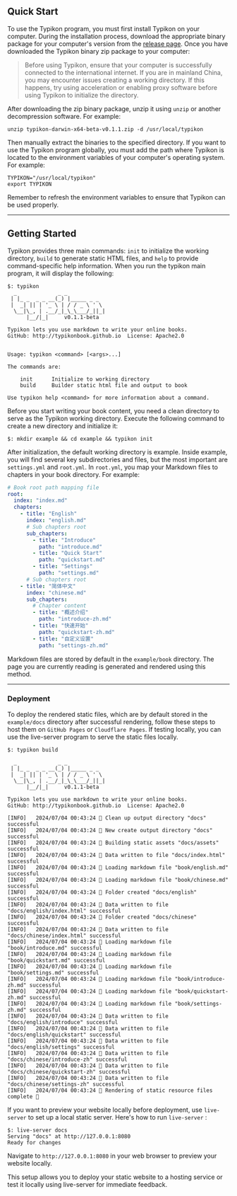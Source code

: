 ## Quick Start

To use the Typikon program, you must first install Typikon on your computer. During the installation process, download the appropriate binary package for your computer's version from the [release page](). Once you have downloaded the Typikon binary zip package to your computer:

> Before using Typikon, ensure that your computer is successfully connected to the international internet. If you are in mainland China, you may encounter issues creating a working directory. If this happens, try using acceleration or enabling proxy software before using Typikon to initialize the directory.

After downloading the zip binary package, unzip it using `unzip` or another decompression software. For example:

```shell
unzip typikon-darwin-x64-beta-v0.1.1.zip -d /usr/local/typikon
```

Then manually extract the binaries to the specified directory. If you want to use the Typikon program globally, you must add the path where Typikon is located to the environment variables of your computer's operating system. For example:

```shell
TYPIKON="/usr/local/typikon"
export TYPIKON
```

Remember to refresh the environment variables to ensure that Typikon can be used properly.

---

## Getting Started

Typikon provides three main commands: `init` to initialize the working directory, `build` to generate static HTML files, and `help` to provide command-specific help information. When you run the typikon main program, it will display the following:

```shell
$: typikon
  _             _ _
 | |_ _  _ _ __(_) |_____ _ _
 |  _| || | '_ \ | / / _ \ ' \
  \__|\_, | .__/_|_\_\___/_||_|
      |__/|_|     v0.1.1-beta

Typikon lets you use markdown to write your online books.
GitHub: http://typikonbook.github.io  License: Apache2.0


Usage: typikon <command> [<args>...]

The commands are:

    init      Initialize to working directory
    build     Builder static html file and output to book

Use typikon help <command> for more information about a command.
```

Before you start writing your book content, you need a clean directory to serve as the Typikon working directory. Execute the following command to create a new directory and initialize it:


```shell
$: mkdir example && cd example && typikon init
```

After initialization, the default working directory is example. Inside example, you will find several key subdirectories and files, but the most important are `settings.yml` and `root.yml`. In `root.yml`, you map your Markdown files to chapters in your book directory. For example:


```yaml
# Book root path mapping file
root:
  index: "index.md"
  chapters:
    - title: "English"
      index: "english.md"
      # Sub chapters root
      sub_chapters:
        - title: "Introduce"
          path: "introduce.md"
        - title: "Quick Start"
          path: "quickstart.md"
        - title: "Settings"
          path: "settings.md"
      # Sub chapters root
    - title: "简体中文"
      index: "chinese.md"
      sub_chapters:
        # Chapter content
        - title: "概述介绍"
          path: "introduce-zh.md"
        - title: "快速开始"
          path: "quickstart-zh.md"
        - title: "自定义设置"
          path: "settings-zh.md"

```

Markdown files are stored by default in the `example/book` directory. The page you are currently reading is generated and rendered using this method.

---

### Deployment

To deploy the rendered static files, which are by default stored in the `example/docs` directory after successful rendering, follow these steps to host them on `GitHub Pages` or `Cloudflare Pages`. If testing locally, you can use the live-server program to serve the static files locally.

```shell
$: typikon build

  _             _ _
 | |_ _  _ _ __(_) |_____ _ _
 |  _| || | '_ \ | / / _ \ ' \
  \__|\_, | .__/_|_\_\___/_||_|
      |__/|_|     v0.1.1-beta

Typikon lets you use markdown to write your online books.
GitHub: http://typikonbook.github.io  License: Apache2.0

[INFO]   2024/07/04 00:43:24 💬 Clean up output directory "docs" successful
[INFO]   2024/07/04 00:43:24 💬 New create output directory "docs" successful
[INFO]   2024/07/04 00:43:24 💬 Building static assets "docs/assets" successful
[INFO]   2024/07/04 00:43:24 💬 Data written to file "docs/index.html" successful
[INFO]   2024/07/04 00:43:24 💬 Loading markdown file "book/english.md" successful
[INFO]   2024/07/04 00:43:24 💬 Loading markdown file "book/chinese.md" successful
[INFO]   2024/07/04 00:43:24 💬 Folder created "docs/english" successful
[INFO]   2024/07/04 00:43:24 💬 Data written to file "docs/english/index.html" successful
[INFO]   2024/07/04 00:43:24 💬 Folder created "docs/chinese" successful
[INFO]   2024/07/04 00:43:24 💬 Data written to file "docs/chinese/index.html" successful
[INFO]   2024/07/04 00:43:24 💬 Loading markdown file "book/introduce.md" successful
[INFO]   2024/07/04 00:43:24 💬 Loading markdown file "book/quickstart.md" successful
[INFO]   2024/07/04 00:43:24 💬 Loading markdown file "book/settings.md" successful
[INFO]   2024/07/04 00:43:24 💬 Loading markdown file "book/introduce-zh.md" successful
[INFO]   2024/07/04 00:43:24 💬 Loading markdown file "book/quickstart-zh.md" successful
[INFO]   2024/07/04 00:43:24 💬 Loading markdown file "book/settings-zh.md" successful
[INFO]   2024/07/04 00:43:24 💬 Data written to file "docs/english/introduce" successful
[INFO]   2024/07/04 00:43:24 💬 Data written to file "docs/english/quickstart" successful
[INFO]   2024/07/04 00:43:24 💬 Data written to file "docs/english/settings" successful
[INFO]   2024/07/04 00:43:24 💬 Data written to file "docs/chinese/introduce-zh" successful
[INFO]   2024/07/04 00:43:24 💬 Data written to file "docs/chinese/quickstart-zh" successful
[INFO]   2024/07/04 00:43:24 💬 Data written to file "docs/chinese/settings-zh" successful
[INFO]   2024/07/04 00:43:24 💬 Rendering of static resource files complete 🎉
```


If you want to preview your website locally before deployment, use `live-server` to set up a local static server. Here's how to run `live-server` :


```shell
$: live-server docs
Serving "docs" at http://127.0.0.1:8080
Ready for changes
```
 
Navigate to `http://127.0.0.1:8080` in your web browser to preview your website locally.

This setup allows you to deploy your static website to a hosting service or test it locally using live-server for immediate feedback.






